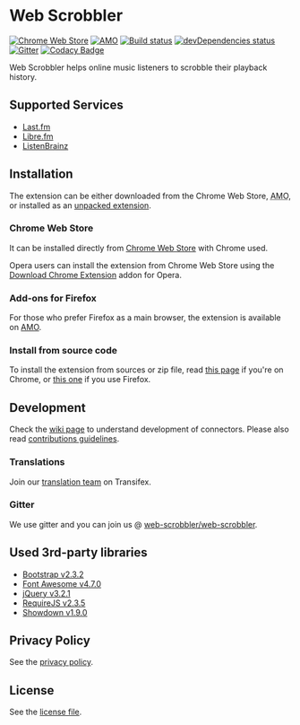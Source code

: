 # Web Scrobbler

[![Chrome Web Store][22]][1]
[![AMO][23]][15]
[![Build status][2]][3]
[![devDependencies status][6]][7]
[![Gitter][4]][5]
[![Codacy Badge][29]][30]

Web Scrobbler helps online music listeners to scrobble their playback history.

## Supported Services

-   [Last.fm][8]
-   [Libre.fm][26]
-   [ListenBrainz][27]

## Installation

The extension can be either downloaded from the Chrome Web Store, <abbr title="addons.mozilla.org">AMO</abbr>, or installed as an [unpacked extension][9].

### Chrome Web Store

It can be installed directly from [Chrome Web Store][1] with Chrome used.

Opera users can install the extension from Chrome Web Store using the [Download Chrome Extension][13] addon for Opera.

### Add-ons for Firefox

For those who prefer Firefox as a main browser, the extension is available on [AMO][15].

### Install from source code

To install the extension from sources or zip file, read [this page][24] if you're on Chrome, or [this one][25] if you use Firefox.

## Development

Check the [wiki page][10] to understand development of connectors. Please also read [contributions guidelines](.github/CONTRIBUTING.md).

### Translations

Join our [translation team][21] on Transifex.

### Gitter

We use gitter and you can join us @ [web-scrobbler/web-scrobbler][5].

## Used 3rd-party libraries

-   [Bootstrap v2.3.2][16]
-   [Font Awesome v4.7.0][17]
-   [jQuery v3.2.1][18]
-   [RequireJS v2.3.5][19]
-   [Showdown v1.9.0][28]

## Privacy Policy

See the [privacy policy][11].

## License

See the [license file](LICENSE.md).

[1]: https://chrome.google.com/webstore/detail/lastfm-scrobbler/hhinaapppaileiechjoiifaancjggfjm

[2]: https://api.travis-ci.org/web-scrobbler/web-scrobbler.svg

[3]: https://travis-ci.org/web-scrobbler/web-scrobbler

[4]: https://badges.gitter.im/Join%20Chat.svg

[5]: https://gitter.im/david-sabata/web-scrobbler

[6]: https://david-dm.org/web-scrobbler/web-scrobbler/dev-status.svg

[7]: https://david-dm.org/web-scrobbler/web-scrobbler?type=dev

[8]: http://www.last.fm/

[9]: https://developer.chrome.com/extensions/getstarted#unpacked

[10]: https://github.com/web-scrobbler/web-scrobbler/wiki/Connectors-development

[11]: src/_locales/en/privacy.md

[13]: https://addons.opera.com/extensions/details/app_id/kipjbhgniklcnglfaldilecjomjaddfi

[15]: https://addons.mozilla.org/en-US/firefox/addon/web-scrobbler/

[16]: http://getbootstrap.com/2.3.2/assets/bootstrap.zip

[17]: https://fontawesome.com/v4.7.0/assets/font-awesome-4.7.0.zip

[18]: http://code.jquery.com/jquery-3.2.1.min.js

[19]: http://requirejs.org/docs/release/2.3.5/minified/require.js

[21]: https://www.transifex.com/web-scrobbler/web-scrobbler/dashboard/

[22]: https://img.shields.io/chrome-web-store/v/hhinaapppaileiechjoiifaancjggfjm.svg

[23]: https://img.shields.io/amo/v/web-scrobbler.svg

[24]: https://github.com/web-scrobbler/web-scrobbler/wiki/Install-an-unpacked-extension

[25]: https://github.com/web-scrobbler/web-scrobbler/wiki/Install-a-temporary-add-on

[26]: https://libre.fm/

[27]: https://listenbrainz.org/

[28]: https://github.com/showdownjs/showdown/archive/1.9.0.zip

[29]: https://api.codacy.com/project/badge/Grade/bb2841f875014aaea6a354da6c96bdee

[30]: https://app.codacy.com/project/web-scrobbler/web-scrobbler/dashboard

